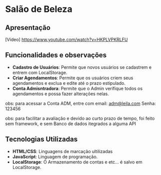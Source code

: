 # Salão de Beleza

## Apresentação
[Vídeo] https://www.youtube.com/watch?v=HKPLVPKRLFU 

## Funcionalidades e observações
- **Cadastro de Usuários**: Permite que novos usuários se cadastrem e entrem com LocalStorage. 
- **Criar Agendamentos**: Permite que os usuários criem seus agendamentos e exclua e edite até o prazo estipulado.
-  **Conta Admisntradora**: Permite que o Admin verifique todos os agendamentos e possa fazer alterações nelas.

obs: para acessar a Conta ADM, entre com email: adm@leila.com Senha: 123456

obs: para facilitar a avaliação e devido ao curto prazo de tempo, foi feito sem framework, e sem Banco de dados itegrados a alguma API

## Tecnologias Utilizadas
- **HTML/CSS**: Linguagens de marcação ultilizadas
- **JavaScript**: Linguagem de programação.
- **LocalStorage**: O Armazenamento de contas e etc... é salvo em LocalStorage.
